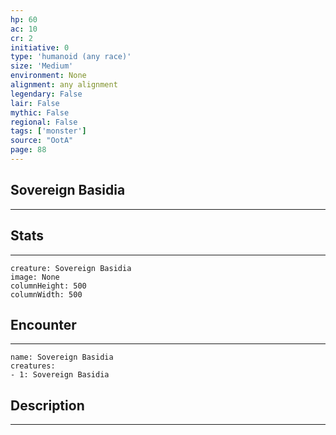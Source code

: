 ```yaml
---
hp: 60
ac: 10
cr: 2
initiative: 0
type: 'humanoid (any race)'    
size: 'Medium'
environment: None
alignment: any alignment
legendary: False
lair: False
mythic: False
regional: False
tags: ['monster']
source: "OotA"
page: 88
---
```


## Sovereign Basidia
---



## Stats
---

```statblock
creature: Sovereign Basidia
image: None
columnHeight: 500
columnWidth: 500
```

## Encounter
---

```encounter-table
name: Sovereign Basidia
creatures:
- 1: Sovereign Basidia
```

## Description
---





